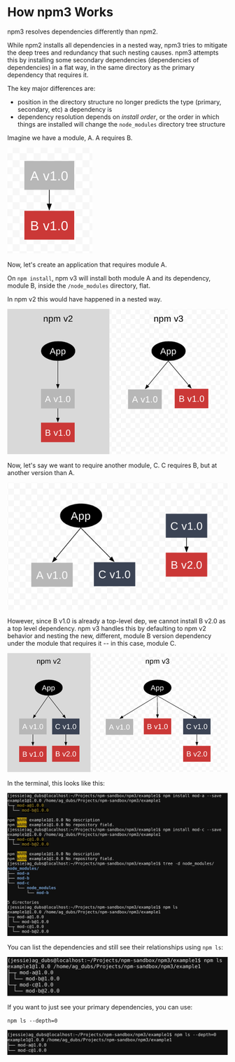 # How npm3 Works

npm3 resolves dependencies differently than npm2. 

While npm2 installs all dependencies in a nested way, npm3 tries to
mitigate the deep trees and redundancy that such nesting causes. npm3
attempts this by installing some secondary dependencies (dependencies
of dependencies) in a flat way, in the same directory as the primary
dependency that requires it.

The key major differences are: 

  - position in the directory structure no longer predicts the type
    (primary, secondary, etc) a dependency is
  - dependency resolution depends on *install order*, or the order
    in which things are installed will change the `node_modules`
    directory tree structure 

Imagine we have a module, A. A requires B.

![A depends on B](/gitbook/images/npm3deps1.png)

Now, let's create an application that requires module A.

On `npm install`, npm v3 will install both module A and its
dependency, module B, inside the `/node_modules` directory, flat.

In npm v2 this would have happened in a nested way.

![npm2 vs 3](/gitbook/images/npm3deps2.png)

Now, let's say we want to require another module, C. C requires B,
but at another version than A.

![new module dep, C](/gitbook/images/npm3deps3.png)

However, since B v1.0 is already a top-level dep, we cannot install
B v2.0 as a top level dependency. npm v3 handles this by defaulting
to npm v2 behavior and nesting the new, different, module B version
dependency under the module that requires it -- in this case, module C.

![nested dep](/gitbook/images/npm3deps4.png)

In the terminal, this looks like this:

![tree](/gitbook/images/npm3tree.png)

You can list the dependencies and still see their relationships using
`npm ls`:

![npmls](/gitbook/images/npm3npmls.png)

If you want to just see your primary dependencies, you can use:

```
npm ls --depth=0
```

![npmlsdepth0](/gitbook/images/npm3npmlsdepth0.png)
